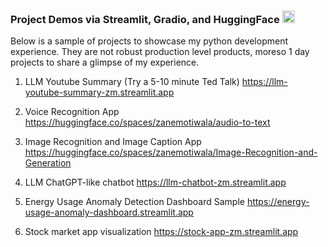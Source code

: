 ### Project Demos via Streamlit, Gradio, and HuggingFace <img src="https://github.com/hzmotiwala/Project-Demos/assets/7186464/cbace9cd-5b90-4283-b336-5f7c2d749090" alt="drawing" width="20"/>

Below is a sample of projects to showcase my python development experience. They are not robust production level products, moreso 1 day projects to share a glimpse of my experience.

1) LLM Youtube Summary (Try a 5-10 minute Ted Talk)
https://llm-youtube-summary-zm.streamlit.app

2) Voice Recognition App
https://huggingface.co/spaces/zanemotiwala/audio-to-text

3) Image Recognition and Image Caption App
https://huggingface.co/spaces/zanemotiwala/Image-Recognition-and-Generation

4) LLM ChatGPT-like chatbot
https://llm-chatbot-zm.streamlit.app

5) Energy Usage Anomaly Detection Dashboard Sample
https://energy-usage-anomaly-dashboard.streamlit.app

6) Stock market app visualization
https://stock-app-zm.streamlit.app




